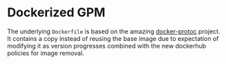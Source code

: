 # Dockerized GPM

The underlying `Dockerfile` is based on the amazing [docker-protoc](https://github.com/namely/docker-protoc) project. It contains a copy instead of reusing the base image due to expectation of modifying it as version progresses combined with the new dockerhub policies for image removal.
